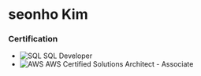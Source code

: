 # seonho Kim


### Certification

*  ![SQL](https://github.com/user-attachments/assets/6f76b344-514c-457d-8f81-159b2d00d0db)
  SQL Developer
*  ![AWS](https://github.com/user-attachments/assets/9ae92ad1-53e4-40e1-8d4c-ea649e8b7c08)
  AWS Certified Solutions Architect - Associate
